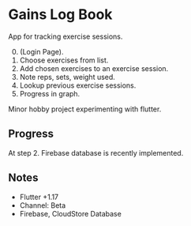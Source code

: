 # Gains Log Book

App for tracking exercise sessions. 

0. (Login Page).
1. Choose exercises from list.
2. Add chosen exercises to an exercise session.
3. Note reps, sets, weight used.
4. Lookup previous exercise sessions. 
5. Progress in graph.

Minor hobby project experimenting with flutter.

## Progress

At step 2. Firebase database is recently implemented.

## Notes

* Flutter +1.17
* Channel: Beta
* Firebase, CloudStore Database
